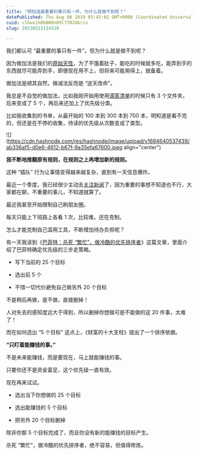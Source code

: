 ```yaml
---
title: "明知道最重要的事只有一件，为什么就做不到呢？"
datePublished: Thu Aug 08 2019 03:43:02 GMT+0000 (Coordinated Universal Time)
cuid: clhwvih0b000n09l77024brix
slug: 20230521114310

---
```


我们都认可 “最重要的事只有一件”，但为什么就是做不到呢？

因为做加法是我们的[原始天性](http://mp.weixin.qq.com/s?__biz=MzI3MzU5MDA1OQ==&mid=2247485766&idx=1&sn=b1661a76652200987008a90f3e197d92&chksm=eb21bb02dc5632143bb1dcc22b6d4b2ea4794144ffdc9277e33820e651c0acd1fc72abd29a88&scene=21#wechat_redirect)，为了不饿着肚子，能吃的时候就多吃，能弄到手的东西就尽可能弄到手，即便现在用不上，但将来可能用得上，就备着。

做加法是顺其自然，做减法反而是 “逆天改命”。

我总是不自觉的做加法，比如我刚开始用使用[滴答清单](http://mp.weixin.qq.com/s?__biz=MzI3MzU5MDA1OQ==&mid=2247485514&idx=1&sn=025245fbf1040fce89e8043c7740de3c&chksm=eb21ba0edc563318314fa23422b459d43810f0572f5446a077723c0a53e1ecc951b617ac199e&scene=21#wechat_redirect)的时候只有 3 个文件夹，后来变成了 5 个，再后来还加上了优先级分类。

比如我收集到的书单，从最开始的 100 本到 300 本到 700 本，明知道是看不完的，但还是在不停的收集，待读的优先级从次数变成了类型。

![](https://cdn.hashnode.com/res/hashnode/image/upload/v1684640537439/ab336af5-d0e6-4612-b67f-9a35efa67600.jpeg align="center")

**我不断地推翻原有规则，在规则之上再增加新的规则。**

这种 “插队” 行为让事情变得越来越复杂，直到有一天信息爆炸。

最近一个季度，我已经很少主动去[关注新闻](http://mp.weixin.qq.com/s?__biz=MzI3MzU5MDA1OQ==&mid=2247485381&idx=1&sn=79b3854cd9e145fe498a464c81d38e7d&chksm=eb21b581dc563c971e371e9baa63b3ba3eb8dcbba6f0711a2a3d81afa028758d91e3bfb9271f&scene=21#wechat_redirect)了，因为重要的事想不知道也不行，大家都在聊，不重要的事儿，不知道就算了。

最近我甚至开始限制自己刷朋友圈。

每天只能上下班路上各看 1 次，比较难，还在克制。

怎么才能克制自己滥用工具，不断增加待办负担呢？

有一天我读到《[巴菲特：杀死 “繁忙”，做冷酷的优先排序者](https://mp.weixin.qq.com/s?__biz=MzA3ODk5OTEzOA==&mid=2962124494&idx=1&sn=957d5ad00c1fd09a859972a454f5b927&scene=21#wechat_redirect)》这篇文章，里面介绍了巴菲特确定优先级的三步走策略。

* 写下当前的 25 个目标
    
* 选出前 5 个
    
* 不惜一切代价避免自己做另外 20 个目标
    

不是稍后再做，是不做，直接删掉！

人对失去的感知度远大于得到，所以删掉你想做可是不能做的这 20 件事，太难了！

而在如何选出 “5 个目标” 这点上，《财富的十大支柱》提出了一个排序依据。

**“只盯着能赚钱的事。”**

不是未来能赚钱，而是要现在，马上就能赚钱的事。

只要你还不是资金富足，这个优先级一直有效。

现在再来试试。

* 选出当下你想做的 25 个目标
    
* 选出能赚钱的 5 个目标
    
* 把另外 20 个目标删掉
    

除非你那 5 个目标完成了，而且你没有新的能赚钱的目标产生。

杀死 “繁忙”，做冷酷的优先排序者，绝不容易，但值得修炼。
